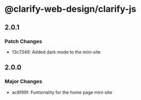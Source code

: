 # @clarify-web-design/clarify-js

## 2.0.1

### Patch Changes

- 13c7349: Added dark mode to the mini-site

## 2.0.0

### Major Changes

- ac8f99f: Funtionality for the home page mini-site

